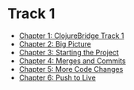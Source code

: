 Track 1
=======

* [Chapter 1: ClojureBridge Track 1](track1/Page_1_Intro_TOC.md)
* [Chapter 2: Big Picture](track1/Page_2_Big_Picture.md)
* [Chapter 3: Starting the Project](track1/Page_3_Start_project.md)
* [Chapter 4: Merges and Commits](track1/Page_4_Change_code.md)
* [Chapter 5: More Code Changes](track1/Page_5_More_code_changes.md)
* [Chapter 6: Push to Live](track1/Page_6_Push_to_live.md)
